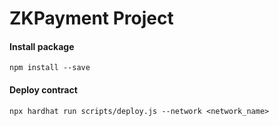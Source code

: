 # ZKPayment Project


#### Install package
```shell
npm install --save
```

#### Deploy contract
```shell
npx hardhat run scripts/deploy.js --network <network_name>
```
